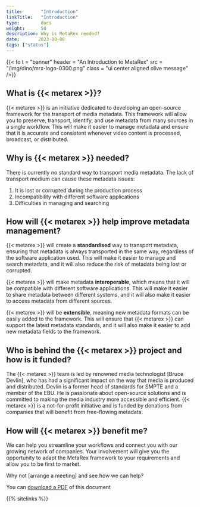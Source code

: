 ```yaml
---
title:       "Introduction"
linkTitle:   "Introduction"
type:        docs
weight:      50
description: Why is MetaRex needed?
date:       2023-08-08
tags: ["status"]
---
```

{{< fo t = "banner"
    header = "An Introduction to MetaRex"
    src = "/img/dino/mrx-logo-0300.png" 
    class = "ui center aligned olive message"
/>}}

## What is {{< metarex >}}?

{{< metarex >}} is an initiative dedicated to developing an open-source framework for
the transport of media metadata. This framework will allow you to preserve,
transport, identify, and use metadata from many sources in a single workflow.
This will make it easier to manage metadata and ensure that it is accurate and
consistent whenever video content is processed, broadcast, or distributed.

## Why is {{< metarex >}} needed?

There is currently no standard way to transport media metadata. The lack of
transport medium can cause these metadata issues:

1. It is lost or corrupted during the production process
2. Incompatibility with different software applications
3. Difficulties in managing and searching

## How will {{< metarex >}} help improve metadata management?

{{< metarex >}} will create a **standardised** way to transport metadata,
ensuring that metadata is always transported in the same way, regardless of the
software application used. This will make it easier to manage and search
metadata, and it will also reduce the risk of metadata being lost or corrupted.

{{< metarex >}} will make metadata **interoperable**, which means that it will
be compatible with different software applications. This will make it easier to
share metadata between different systems, and it will also make it easier to
access metadata from different sources.

{{< metarex >}} will be **extensible**, meaning new metadata formats can be
easily added to the framework. This will ensure that {{< metarex >}} can support
the latest metadata standards, and it will also make it easier to add new
metadata fields to the framework.

## Who is behind the {{< metarex >}} project and how is it funded?

The {{< metarex >}} team is led by renowned media technologist [Bruce Devlin],
who has had a significant impact on the way that media is produced and
distributed. Devlin is a former head of standards for SMPTE and a member of the
EBU. He is passionate about open-source solutions and is committed to making the
media industry more accessible and efficient. {{< metarex >}} is a
not-for-profit initiative and is funded by donations from companies that will
benefit from free-flowing metadata.

## How will {{< metarex >}} benefit me?

We can help you streamline your workflows and connect you with our growing
network of companies. Your involvement will give you the opportunity to adapt
the MetaRex framework to your requirements and allow you to be first to market.

Why not [arrange a meeting] and see how we can help?

You can [download a PDF](/downloads/introduction-to-metarex.pdf) of this document

{{% sitelinks %}}
